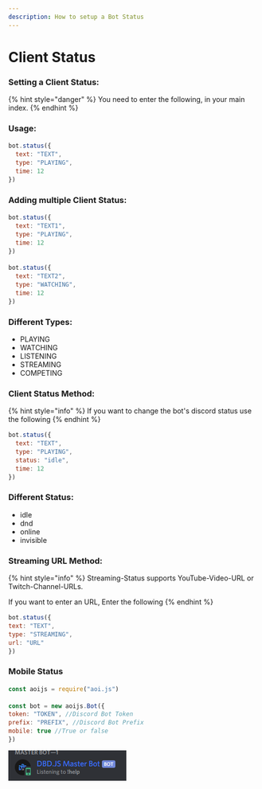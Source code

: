 ```yaml
---
description: How to setup a Bot Status
---
```


# Client Status

### Setting a Client Status:

{% hint style="danger" %}
You need to enter the following, in your main index.
{% endhint %}

### Usage:

```javascript
bot.status({
  text: "TEXT",
  type: "PLAYING",
  time: 12
})
```

### Adding multiple Client Status:

```javascript
bot.status({
  text: "TEXT1",
  type: "PLAYING",
  time: 12
})

bot.status({
  text: "TEXT2",
  type: "WATCHING",
  time: 12
})
```

### Different Types:

* PLAYING
* WATCHING
* LISTENING
* STREAMING
* COMPETING

### Client Status Method:

{% hint style="info" %}
If you want to change the bot's discord status use the following
{% endhint %}

```javascript
bot.status({
  text: "TEXT",
  type: "PLAYING",
  status: "idle",
  time: 12
})
```

### Different Status:

* idle
* dnd
* online
* invisible

### Streaming URL Method:

{% hint style="info" %}
Streaming-Status supports YouTube-Video-URL or Twitch-Channel-URLs.

If you want to enter an URL, Enter the following
{% endhint %}

```javascript
bot.status({
text: "TEXT", 
type: "STREAMING", 
url: "URL"
})
```

### Mobile Status

```javascript
const aoijs = require("aoi.js")

const bot = new aoijs.Bot({
token: "TOKEN", //Discord Bot Token
prefix: "PREFIX", //Discord Bot Prefix
mobile: true //True or false
})
```

![Example](<../../.gitbook/assets/image (62).png>)
